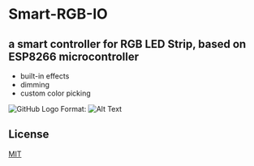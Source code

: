 # Smart-RGB-IO
## a smart controller for RGB LED Strip, based on **ESP8266** microcontroller

- built-in effects
- dimming
- custom color picking


![GitHub Logo](https://i.ibb.co/vXkX6cD/Controller-ui.png)
Format: ![Alt Text](url)

## License
[MIT](https://choosealicense.com/licenses/mit/)



